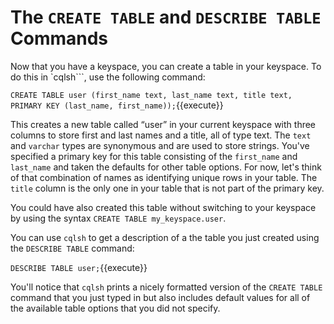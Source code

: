 # The `CREATE TABLE` and `DESCRIBE TABLE` Commands

Now that you have a keyspace, you can create a table in your keyspace. To do this in `cqlsh```, use the following command:

`CREATE TABLE user (first_name text, last_name text, title text, PRIMARY KEY (last_name, first_name));`{{execute}}

This creates a new table called &ldquo;user&rdquo; in your current keyspace with three columns to store first and last names and a title, all of type text. The `text` and `varchar` types are synonymous and are used to store strings. You've specified a primary key for this table consisting of the `first_name` and `last_name` and taken the defaults for other table options. For now, let's think of that combination of names as identifying unique rows in your table. The `title` column is the only one in your table that is not part of the primary key.

You could have also created this table without switching to your keyspace by using the syntax `CREATE TABLE my_keyspace.user`.

You can use `cqlsh` to get a description of a the table you just created using the `DESCRIBE TABLE` command:

`DESCRIBE TABLE user;`{{execute}}

You'll notice that `cqlsh` prints a nicely formatted version of the `CREATE TABLE` command that you just typed in but also includes default values for all of the available table options that you did not specify. 
